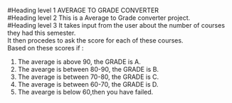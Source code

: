 #Heading level 1
AVERAGE TO GRADE CONVERTER</br>
#Heading level 2
This is a Average to Grade converter project.</br>
#Heading level 3
It takes input from the user about the number of courses they had this semester.</br>
It then procedes to ask the score for each of these courses.</br>
Based on these scores if :
1. The average is above 90, the GRADE is A.
2. The avearge is between 80-90, the GRADE is B.
3. The average is between 70-80, the GRADE is C.
4. The average is between 60-70, the GRADE is D.
5. The avearge is below 60,then you have failed.
